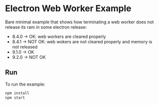 # Electron Web Worker Example

Bare minimal example that shows how terminating a web worker does not release its ram in some electron release:
- 8.4.0 -> OK: web workers are cleared properly
- 8.4.1 -> NOT OK: web wokers are not cleared properly and memory is not released
- 9.1.0 -> OK
- 9.2.0 -> NOT OK

## Run

To run the example:

```sh
npm install
npm start
```